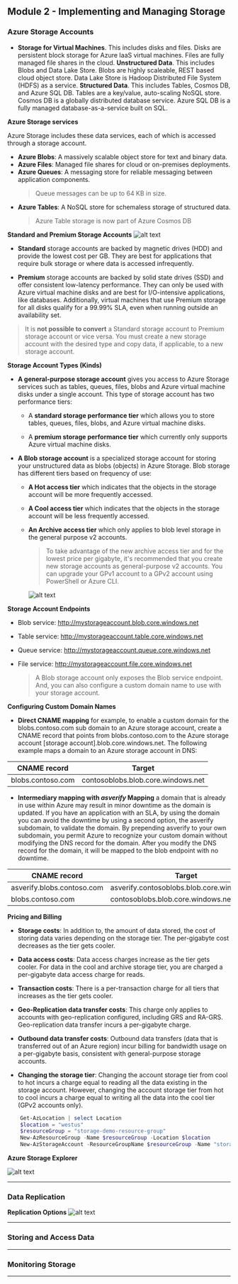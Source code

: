 ## Module 2 - Implementing and Managing Storage

### Azure Storage Accounts

- __Storage for Virtual Machines__. This includes disks and files. Disks are persistent block storage for Azure IaaS virtual machines. Files are fully managed file shares in the cloud.
__Unstructured Data__. This includes Blobs and Data Lake Store. Blobs are highly scaleable, REST based cloud object store. Data Lake Store is Hadoop Distributed File System (HDFS) as a service.
__Structured Data__. This includes Tables, Cosmos DB, and Azure SQL DB. Tables are a key/value, auto-scaling NoSQL store. Cosmos DB is a globally distributed database service. Azure SQL DB is a fully managed database-as-a-service built on SQL.

__Azure Storage services__

Azure Storage includes these data services, each of which is accessed through a storage account.

- __Azure Blobs__: A massively scalable object store for text and binary data.
- __Azure Files__: Managed file shares for cloud or on-premises deployments.
- __Azure Queues__: A messaging store for reliable messaging between application components. 
    >Queue messages can be up to 64 KB in size.
- __Azure Tables__: A NoSQL store for schemaless storage of structured data.
    >Azure Table storage is now part of Azure Cosmos DB

__Standard and Premium Storage Accounts__
![alt text](https://openedx.microsoft.com/assets/courseware/v1/3a9e8614ced5790bc3ab38e5e2ba726e/asset-v1:Microsoft+AZ-300.1+2019_T2+type@asset+block/AZ-100.2_Implementing_and_Managing_Storage_image4.png)

- __Standard__ storage accounts are backed by magnetic drives (HDD) and provide the lowest cost per GB. They are best for applications that require bulk storage or where data is accessed infrequently.

- __Premium__ storage accounts are backed by solid state drives (SSD) and offer consistent low-latency performance. They can only be used with Azure virtual machine disks and are best for I/O-intensive applications, like databases. Additionally, virtual machines that use Premium storage for all disks qualify for a 99.99% SLA, even when running outside an availability set.

> It is __not possible to convert__ a Standard storage account to Premium storage account or vice versa. You must create a new storage account with the desired type and copy data, if applicable, to a new storage account.

__Storage Account Types (Kinds)__
- __A general-purpose storage account__ gives you access to Azure Storage services such as tables, queues, files, blobs and Azure virtual machine disks under a single account. This type of storage account has two performance tiers:
    - A __standard storage performance tier__ which allows you to store tables, queues, files, blobs, and Azure virtual machine disks.

    - A __premium storage performance tier__ which currently only supports Azure virtual machine disks.
    
- __A Blob storage account__ is a specialized storage account for storing your unstructured data as blobs (objects) in Azure Storage. Blob storage has different tiers based on frequency of use:
    - __A Hot access tier__ which indicates that the objects in the storage account will be more frequently accessed.

    - __A Cool access tier__ which indicates that the objects in the storage account will be less frequently accessed.

    - __An Archive access tier__ which only applies to blob level storage in the general purpose v2 accounts.
    
        >To take advantage of the new archive access tier and for the lowest price per gigabyte, it's recommended that you create new storage accounts as general-purpose v2 accounts. You can upgrade your GPv1 account to a GPv2 account using PowerShell or Azure CLI.
        
        ![alt text](https://openedx.microsoft.com/assets/courseware/v1/bd2e20b5a2d5f84896bc9f0247b03a14/asset-v1:Microsoft+AZ-300.1+2019_T2+type@asset+block/AZ-100.2_Implementing_and_Managing_Storage_image3.png)

__Storage Account Endpoints__

- Blob service: http://mystorageaccount.blob.core.windows.net
- Table service: http://mystorageaccount.table.core.windows.net
- Queue service: http://mystorageaccount.queue.core.windows.net
- File service: http://mystorageaccount.file.core.windows.net

    > A Blob storage account only exposes the Blob service endpoint. And, you can also configure a custom domain name to use with your storage account.

__Configuring Custom Domain Names__
- __Direct CNAME mapping__ for example, to enable a custom domain for the blobs.contoso.com sub domain to an Azure storage account, create a CNAME record that points from blobs.contoso.com to the Azure storage account [storage account].blob.core.windows.net. The following example maps a domain to an Azure storage account in DNS:

CNAME record	| Target
--- | ---
blobs.contoso.com	| contosoblobs.blob.core.windows.net

- __Intermediary mapping with _asverify_ Mapping__ a domain that is already in use within Azure may result in minor downtime as the domain is updated. If you have an application with an SLA, by using the domain you can avoid the downtime by using a second option, the asverify subdomain, to validate the domain. By prepending asverify to your own subdomain, you permit Azure to recognize your custom domain without modifying the DNS record for the domain. After you modify the DNS record for the domain, it will be mapped to the blob endpoint with no downtime.

CNAME record	| Target
--- | ---
asverify.blobs.contoso.com	| asverify.contosoblobs.blob.core.windows.net
blobs.contoso.com	| contosoblobs.blob.core.windows.net

__Pricing and Billing__
- __Storage costs__: In addition to, the amount of data stored, the cost of storing data varies depending on the storage tier. The per-gigabyte cost decreases as the tier gets cooler.

- __Data access costs__: Data access charges increase as the tier gets cooler. For data in the cool and archive storage tier, you are charged a per-gigabyte data access charge for reads.

- __Transaction costs__: There is a per-transaction charge for all tiers that increases as the tier gets cooler.

- __Geo-Replication data transfer costs__: This charge only applies to accounts with geo-replication configured, including GRS and RA-GRS. Geo-replication data transfer incurs a per-gigabyte charge.

- __Outbound data transfer costs__: Outbound data transfers (data that is transferred out of an Azure region) incur billing for bandwidth usage on a per-gigabyte basis, consistent with general-purpose storage accounts.

- __Changing the storage tier__: Changing the account storage tier from cool to hot incurs a charge equal to reading all the data existing in the storage account. However, changing the account storage tier from hot to cool incurs a charge equal to writing all the data into the cool tier (GPv2 accounts only).

```powershell
    Get-AzLocation | select Location 
    $location = "westus" 
    $resourceGroup = "storage-demo-resource-group" 
    New-AzResourceGroup -Name $resourceGroup -Location $location 
    New-AzStorageAccount -ResourceGroupName $resourceGroup -Name "storagedemo" -Location $location -SkuName Standard_LRS -Kind StorageV2
```

__Azure Storage Explorer__
 
![alt text](https://openedx.microsoft.com/assets/courseware/v1/2a432319750888ba96629b305ca31ba3/asset-v1:Microsoft+AZ-300.1+2019_T2+type@asset+block/AZ103_Storage_Explorer.png)

---

### Data Replication
__Replication Options__
![alt text](https://openedx.microsoft.com/assets/courseware/v1/32765871b4e12afbd12531dfe8291760/asset-v1:Microsoft+AZ-300.1+2019_T2+type@asset+block/AZ-100.2_Implementing_and_Managing_Storage_image7.png)



---
### Storing and Access Data


---
### Monitoring Storage


---